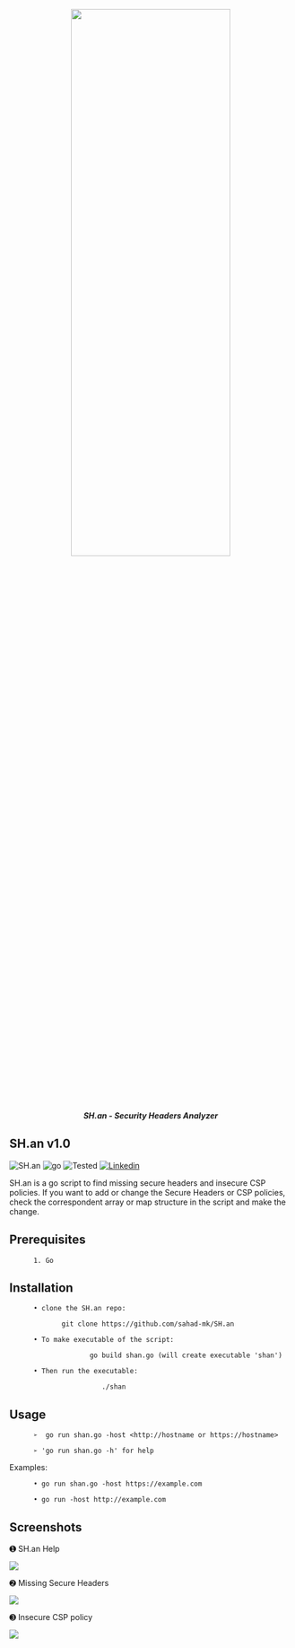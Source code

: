 <p align="center"> <img src="https://github.com/sahad-mk/SH.an/blob/master/screenshots/banner.png" height="50%" width="75%"></p>
<p align="center"><b><i> SH.an - Security Headers Analyzer </i> </b> </p>

## SH.an v1.0

![SH.an](https://img.shields.io/badge/version-1.0-success)   ![go](https://img.shields.io/badge/go-v1.1-important)   ![Tested](https://img.shields.io/badge/Tested%20On-Ubuntu%2018.04-green)  [![Linkedin](https://img.shields.io/badge/Linkedin-/Sahadmk-blue)](https://www.linkedin.com/in/sahadmk)

SH.an is a go script to find missing secure headers and insecure CSP policies. If you want to add or change the Secure Headers or CSP policies, check the correspondent array or map structure in the script and make the change.

## Prerequisites
          1. Go
          
           
           
## Installation

          • clone the SH.an repo:
          
                 git clone https://github.com/sahad-mk/SH.an
          
          • To make executable of the script: 
          
                        go build shan.go (will create executable 'shan')
                        
          • Then run the executable:
          
                           ./shan
          
          
## Usage
          ➢  go run shan.go -host <http://hostname or https://hostname>
          
          ➢ 'go run shan.go -h' for help
 
   Examples:
                                                                                                                                             
          • go run shan.go -host https://example.com 
              
          • go run -host http://example.com
          
 ## Screenshots

 ➊ SH.an Help
 
             
  <img src=https://github.com/sahad-mk/SH.an/blob/master/screenshots/help.png>
  

 ➋ Missing Secure Headers
 
           
   <img src=https://github.com/sahad-mk/SH.an/blob/master/screenshots/secure_head_missing.png>

 ➌ Insecure CSP policy
    
    
   <img src=https://github.com/sahad-mk/SH.an/blob/master/screenshots/insecure_csp.png>
   

 
                                                         
           
                                                         
             
